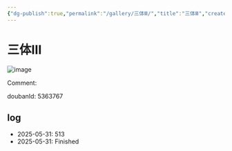 ```yaml
---
{"dg-publish":true,"permalink":"/gallery/三体Ⅲ/","title":"三体Ⅲ","created":"2025-06-02T12:37:17.178+08:00"}
---
```



# 三体Ⅲ

![image](https://hiraeth-picbed.oss-cn-beijing.aliyuncs.com/20250531154739.webp)

Comment: 



doubanId: 5363767

## log

- 2025-05-31: 513
- 2025-05-31: Finished

